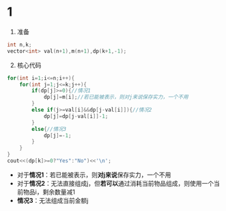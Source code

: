 # 1
1. 准备
```C++
int n,k;
vector<int> val(n+1),m(n+1),dp(k+1,-1);
```

2. 核心代码
```C++
for(int i=1;i<=n;i++){
    for(int j=1;j<=k;j++){
        if(dp[j]>=0){//情况1
            dp[j]=m[i];//若已能被表示，则对j来说保存实力，一个不用
        }
        else if(j>=val[i]&&dp[j-val[i]]){//情况2
            dp[j]=dp[j-val[i]]-1;
        }
        else{//情况3
            dp[j]=-1;
        }
    }
}
cout<<(dp[k]>=0?"Yes":"No")<<'\n';
```
- 对于**情况1**：若已能被表示，则**对j来说**保存实力，一个不用
- 对于**情况2**：无法直接组成j，但**若可以**通过消耗当前物品组成，则使用一个当前物品i，剩余数量减1
- **情况3**：无法组成当前金额j